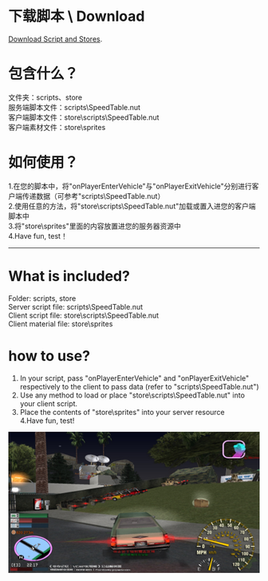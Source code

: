 # 下载脚本 \ Download
[Download Script and Stores](https://github.com/bibiboxs/vcmp/blob/master/VehicleDashboard/script+stores.zip?raw=true "Download"). 

# 包含什么？
文件夹：scripts、store  
服务端脚本文件：scripts\SpeedTable.nut  
客户端脚本文件：store\scripts\SpeedTable.nut  
客户端素材文件：store\sprites  

# 如何使用？
1.在您的脚本中，将"onPlayerEnterVehicle"与"onPlayerExitVehicle"分别进行客户端传递数据（可参考"scripts\SpeedTable.nut）  
2.使用任意的方法，将"store\scripts\SpeedTable.nut"加载或置入进您的客户端脚本中  
3.将"store\sprites"里面的内容放置进您的服务器资源中  
4.Have fun, test！  

---

# What is included?
Folder: scripts, store  
Server script file: scripts\SpeedTable.nut  
Client script file: store\scripts\SpeedTable.nut  
Client material file: store\sprites  

# how to use?
1. In your script, pass "onPlayerEnterVehicle" and "onPlayerExitVehicle" respectively to the client to pass data (refer to "scripts\SpeedTable.nut")  
2. Use any method to load or place "store\scripts\SpeedTable.nut" into your client script.  
3. Place the contents of "store\sprites" into your server resource  
4.Have fun, test!  

![avatar](https://github.com/bibiboxs/vcmp/blob/master/VehicleDashboard/image.jpg?raw=true)
